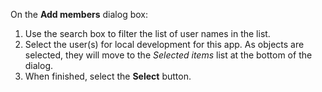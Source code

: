 On the **Add members** dialog box:

1. Use the search box to filter the list of user names in the list.
1. Select the user(s) for local development for this app.  As objects are selected, they will move to the *Selected items* list at the bottom of the dialog.
1. When finished, select the **Select** button.
